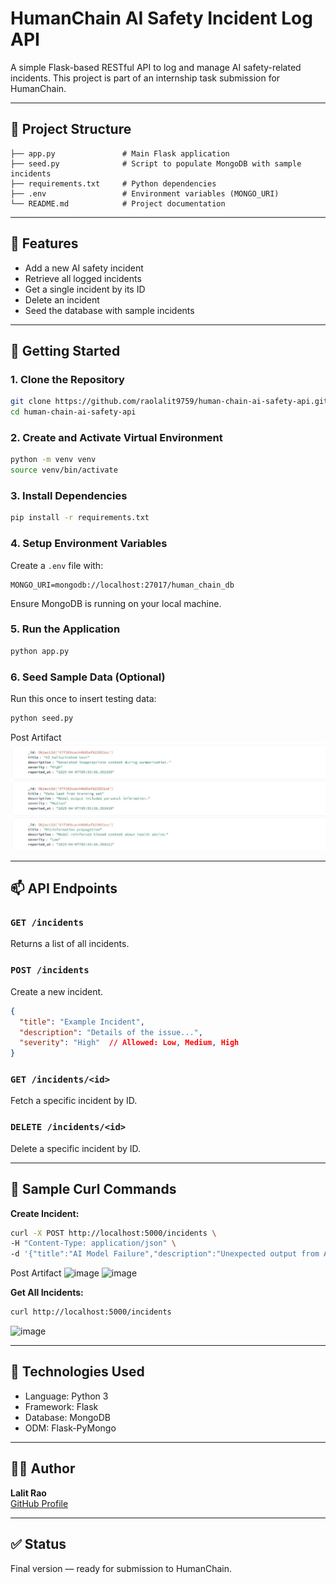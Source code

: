 # HumanChain AI Safety Incident Log API

A simple Flask-based RESTful API to log and manage AI safety-related incidents. This project is part of an internship task submission for HumanChain.

---

## 📁 Project Structure

```
├── app.py               # Main Flask application
├── seed.py              # Script to populate MongoDB with sample incidents
├── requirements.txt     # Python dependencies
├── .env                 # Environment variables (MONGO_URI)
└── README.md            # Project documentation
```

---

## 🔧 Features

- Add a new AI safety incident
- Retrieve all logged incidents
- Get a single incident by its ID
- Delete an incident
- Seed the database with sample incidents

---

## 🚀 Getting Started

### 1. Clone the Repository

```bash
git clone https://github.com/raolalit9759/human-chain-ai-safety-api.git
cd human-chain-ai-safety-api
```

### 2. Create and Activate Virtual Environment

```bash
python -m venv venv
source venv/bin/activate   
```

### 3. Install Dependencies

```bash
pip install -r requirements.txt
```

### 4. Setup Environment Variables

Create a `.env` file with:

```
MONGO_URI=mongodb://localhost:27017/human_chain_db
```

Ensure MongoDB is running on your local machine.

### 5. Run the Application

```bash
python app.py
```

### 6. Seed Sample Data (Optional)

Run this once to insert testing data:

```bash
python seed.py
```

Post Artifact
![image](https://github.com/raolalit9759/human-chain-ai-safety-api/blob/59dfd9cd5d5b9f33c97895b19be0baf28bb9c086/seed.app_post_artifact.png?raw=true)

---

## 📫 API Endpoints

### `GET /incidents`

Returns a list of all incidents.

### `POST /incidents`

Create a new incident.

```json
{
  "title": "Example Incident",
  "description": "Details of the issue...",
  "severity": "High"  // Allowed: Low, Medium, High
}
```

### `GET /incidents/<id>`

Fetch a specific incident by ID.

### `DELETE /incidents/<id>`

Delete a specific incident by ID.

---

## 🧪 Sample Curl Commands

**Create Incident:**

```bash
curl -X POST http://localhost:5000/incidents \
-H "Content-Type: application/json" \
-d '{"title":"AI Model Failure","description":"Unexpected output from AI","severity":"High"}'
```
Post Artifact
![image](https://github.com/user-attachments/assets/c0b4d83e-5585-401e-8de8-685264f4f569)
![image](https://github.com/user-attachments/assets/8d75f41f-741b-4828-91ae-264f274a082e)


**Get All Incidents:**

```bash
curl http://localhost:5000/incidents
```
![image](https://github.com/user-attachments/assets/21dbaef7-e259-46a3-b696-a1fbdd4d92f7)

---

## 🧠 Technologies Used

- Language: Python 3
- Framework: Flask
- Database: MongoDB
- ODM: Flask-PyMongo

---

## 🙋‍♂️ Author

**Lalit Rao**\
[GitHub Profile](https://github.com/raolalit9759)

---

## ✅ Status

Final version — ready for submission to HumanChain.


